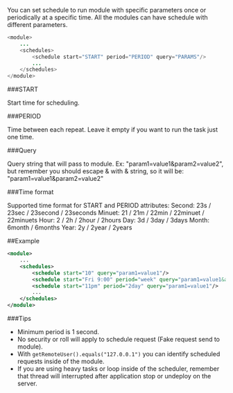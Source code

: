 You can set schedule to run module with specific parameters once or periodically at a specific time. All the modules can have schedule with different parameters.

```java
<module>
	...
	<schedules>
		<schedule start="START" period="PERIOD" query="PARAMS"/>
		...
	</schedules>
</module>
```

###START

Start time for scheduling.


###PERIOD

Time between each repeat. Leave it empty if you want to run the task just one time.


###Query

Query string that will pass to module. Ex: "param1=value1&param2=value2", but remember you should escape & with &amp; string, so it will be: "param1=value1&amp;param2=value2"


###Time format

Supported time format for START and PERIOD attributes:
Second: 23s / 23sec / 23second / 23seconds
Minuet: 21 / 21m / 22min / 22minuet / 22minuets
Hour: 2 / 2h / 2hour / 2hours
Day: 3d / 3day / 3days
Month: 6month / 6months
Year: 2y / 2year / 2years


##Example

```xml
<module>
	...
	<schedules>
		<schedule start="10" query="param1=value1"/>
		<schedule start="Fri 9:00" period="week" query="param1=value1&amp;param2=value"/>
		<schedule start="11pm" period="2day" query="param1=value1"/>
		...
	</schedules>
</module>
```


###Tips

* Minimum period is 1 second.
* No security or roll will apply to schedule request (Fake request send to module).
* With ```getRemoteUser().equals("127.0.0.1")``` you can identify scheduled requests inside of the module.
* If you are using heavy tasks or loop inside of the scheduler, remember that thread will interrupted after application stop or undeploy on the server. 